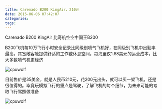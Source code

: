 ```yaml
---
title: Carenado B200 KingAir，210元
date: 2015-06-06 07:42:07
categories:
tags:
---
```


Carenado B200 KingAir 比奇航空空中国王B200

B200飞机每10万飞行小时安全记录比同级别喷气飞机好，在同级别飞机中出勤率最高，其宽敞客舱提供舒适的工作或休息空间，每海里仅1.88美元的运营成本，比大多数喷气机更经济

![cpuwolf](/images/data/attachment/201506/06/153856gm71md990ml0jwj9.jpg)

目前售价是35美金，就是人民币210元，花200元出头，就可以买一架飞机，还是很值得的。毕竟玩模拟飞行的重点是驾驶，了解飞机的每个细节，为未来可能的考取飞行驾照做准备

![cpuwolf](/images/data/attachment/201506/06/180458ncjizz5914iej5jp.jpg)

